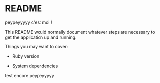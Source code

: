 # README
peypeyyyyy c'est moi !


This README would normally document whatever steps are necessary to get the
application up and running.

Things you may want to cover:

* Ruby version

* System dependencies



test encore peypeyyyyy

